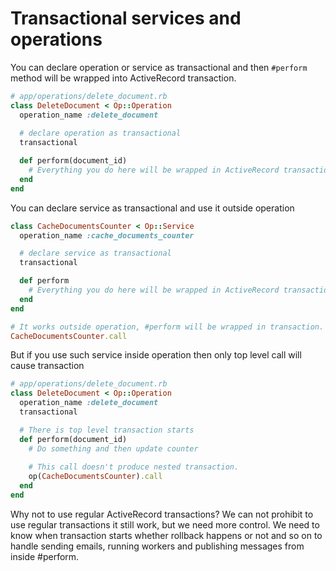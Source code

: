 # Transactional services and operations

You can declare operation or service as transactional and then `#perform` method will be wrapped into ActiveRecord transaction.

```ruby
# app/operations/delete_document.rb
class DeleteDocument < Op::Operation
  operation_name :delete_document
  
  # declare operation as transactional
  transactional

  def perform(document_id)
    # Everything you do here will be wrapped in ActiveRecord transaction
  end
end
```

You can declare service as transactional and use it outside operation

```ruby
class CacheDocumentsCounter < Op::Service
  operation_name :cache_documents_counter

  # declare service as transactional
  transactional

  def perform
    # Everything you do here will be wrapped in ActiveRecord transaction
  end
end

# It works outside operation, #perform will be wrapped in transaction.
CacheDocumentsCounter.call
```

But if you use such service inside operation then only top level call will cause transaction

```ruby
# app/operations/delete_document.rb
class DeleteDocument < Op::Operation
  operation_name :delete_document
  transactional

  # There is top level transaction starts
  def perform(document_id)
    # Do something and then update counter
    
    # This call doesn't produce nested transaction.
    op(CacheDocumentsCounter).call
  end
end
```

Why not to use regular ActiveRecord transactions? We can not prohibit to use regular transactions it still work, 
but we need more control. We need to know when transaction starts whether rollback happens or not and so on to 
handle sending emails, running workers and publishing messages from inside #perform. 


